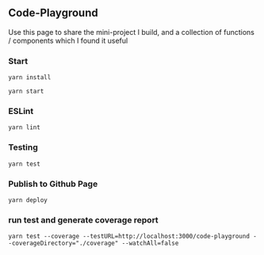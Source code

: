 ## Code-Playground

Use this page to share the mini-project I build, and a collection of functions / components which I found it useful

### Start

```
yarn install

yarn start
```

### ESLint

```
yarn lint
```

### Testing

```
yarn test
```

### Publish to Github Page

```
yarn deploy
```

### run test and generate coverage report

```
yarn test --coverage --testURL=http://localhost:3000/code-playground --coverageDirectory="./coverage" --watchAll=false
```
